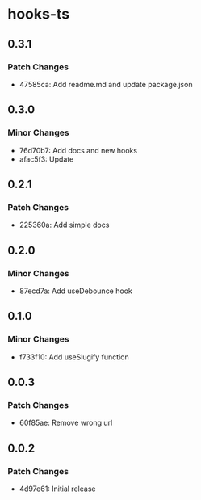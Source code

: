 # hooks-ts

## 0.3.1

### Patch Changes

- 47585ca: Add readme.md and update package.json

## 0.3.0

### Minor Changes

- 76d70b7: Add docs and new hooks
- afac5f3: Update

## 0.2.1

### Patch Changes

- 225360a: Add simple docs

## 0.2.0

### Minor Changes

- 87ecd7a: Add useDebounce hook

## 0.1.0

### Minor Changes

- f733f10: Add useSlugify function

## 0.0.3

### Patch Changes

- 60f85ae: Remove wrong url

## 0.0.2

### Patch Changes

- 4d97e61: Initial release
